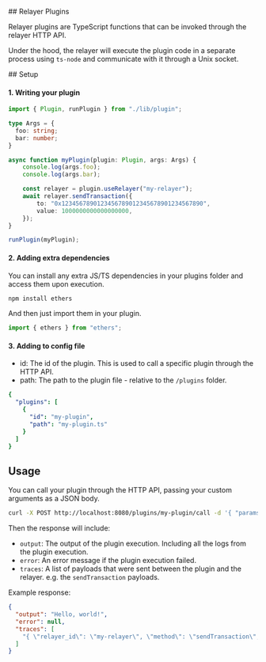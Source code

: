 ## Relayer Plugins

Relayer plugins are TypeScript functions that can be invoked through the relayer HTTP API.

Under the hood, the relayer will execute the plugin code in a separate process using `ts-node` and communicate with it through a Unix socket.

## Setup

#### 1. Writing your plugin

```typescript
import { Plugin, runPlugin } from "./lib/plugin";

type Args = {
  foo: string;
  bar: number;
}

async function myPlugin(plugin: Plugin, args: Args) {
    console.log(args.foo);
    console.log(args.bar);

    const relayer = plugin.useRelayer("my-relayer");
    await relayer.sendTransaction({
        to: "0x1234567890123456789012345678901234567890",
        value: 1000000000000000000,
    });
}

runPlugin(myPlugin);
```


#### 2. Adding extra dependencies

You can install any extra JS/TS dependencies in your plugins folder and access them upon execution.

```bash
npm install ethers
```

And then just import them in your plugin.

```typescript
import { ethers } from "ethers";
```

#### 3. Adding to config file

- id: The id of the plugin. This is used to call a specific plugin through the HTTP API.
- path: The path to the plugin file - relative to the `/plugins` folder.

```yaml
{
  "plugins": [
    {
      "id": "my-plugin",
      "path": "my-plugin.ts"
    }
  ]
}
```

## Usage

You can call your plugin through the HTTP API, passing your custom arguments as a JSON body.

```bash
curl -X POST http://localhost:8080/plugins/my-plugin/call -d '{ "params": { "foo": "bar", "bar": 123 } }'
```

Then the response will include:

- `output`: The output of the plugin execution. Including all the logs from the plugin execution.
- `error`: An error message if the plugin execution failed.
- `traces`: A list of payloads that were sent between the plugin and the relayer. e.g. the `sendTransaction` payloads.

Example response:

```json
{
  "output": "Hello, world!",
  "error": null,
  "traces": [
    "{ \"relayer_id\": \"my-relayer\", \"method\": \"sendTransaction\", \"params\": { \"to\": \"0x1234567890123456789012345678901234567890\", \"value\": \"0x1234567890123456789012345678901234567890\" } }"
  ]
}
```
